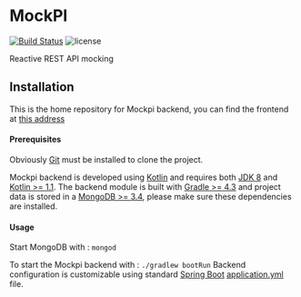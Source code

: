 # MockPI

[![Build Status](https://travis-ci.org/jntakpe/mockpi.svg?branch=master)](https://travis-ci.org/jntakpe/mockpi)
![license](https://img.shields.io/badge/license-MIT-blue.svg)

Reactive REST API mocking

## Installation

This is the home repository for Mockpi backend, you can find the frontend at [this address](https://github.com/jntakpe/mockpi-ui)

#### Prerequisites
 
Obviously [Git](https://git-scm.com/) must be installed to clone the project.

Mockpi backend is developed using [Kotlin](https://kotlinlang.org/) and requires both [JDK 8](http://openjdk.java.net/) and 
[Kotlin >= 1.1](https://kotlinlang.org/). The backend module is built with [Gradle >= 4.3](https://gradle.org/) and project data is stored 
in a [MongoDB >= 3.4](https://www.mongodb.com/download-center?jmp=docs), please make sure these dependencies are installed.

#### Usage

Start MongoDB with : ``mongod``

To start the Mockpi backend with : ``./gradlew bootRun``
Backend configuration is customizable using standard [Spring Boot](https://docs.spring.io/spring-boot/docs/current/reference/html/boot-features-external-config.html) 
[application.yml](/src/main/resources/application.yml) file.